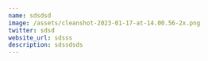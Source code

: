 ```yaml
---
name: sdsdsd
image: /assets/cleanshot-2023-01-17-at-14.00.56-2x.png
twitter: sdsd
website_url: sdsss
description: sdssdsds
---
```

